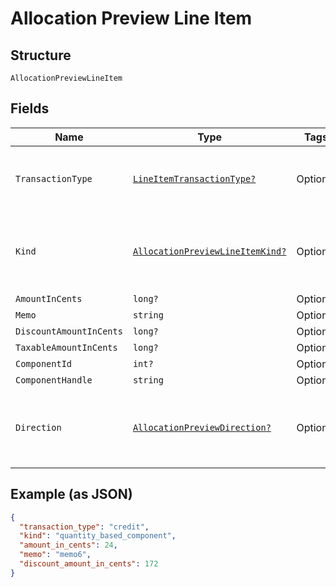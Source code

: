 
# Allocation Preview Line Item

## Structure

`AllocationPreviewLineItem`

## Fields

| Name | Type | Tags | Description |
|  --- | --- | --- | --- |
| `TransactionType` | [`LineItemTransactionType?`](../../doc/models/line-item-transaction-type.md) | Optional | A handle for the line item transaction type |
| `Kind` | [`AllocationPreviewLineItemKind?`](../../doc/models/allocation-preview-line-item-kind.md) | Optional | A handle for the line item kind for allocation preview |
| `AmountInCents` | `long?` | Optional | - |
| `Memo` | `string` | Optional | - |
| `DiscountAmountInCents` | `long?` | Optional | - |
| `TaxableAmountInCents` | `long?` | Optional | - |
| `ComponentId` | `int?` | Optional | - |
| `ComponentHandle` | `string` | Optional | - |
| `Direction` | [`AllocationPreviewDirection?`](../../doc/models/allocation-preview-direction.md) | Optional | Visible when using Fine-grained Component Control |

## Example (as JSON)

```json
{
  "transaction_type": "credit",
  "kind": "quantity_based_component",
  "amount_in_cents": 24,
  "memo": "memo6",
  "discount_amount_in_cents": 172
}
```

